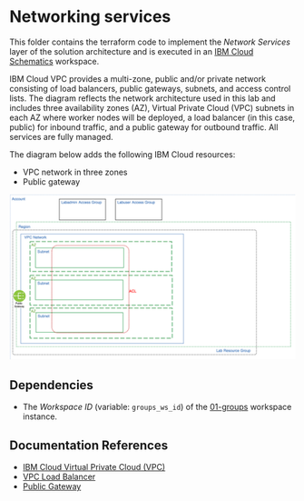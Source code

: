 
# Networking services

This folder contains the terraform code to implement the *Network Services* layer of the solution architecture and is executed in an [IBM Cloud Schematics](https://cloud.ibm.com/schematics/overview) workspace.


IBM Cloud VPC provides a multi-zone, public and/or private network consisting of load balancers, public gateways, subnets, and access control lists. The diagram reflects the network architecture used in this lab and includes three availability zones (AZ), Virtual Private Cloud (VPC) subnets in each AZ where worker nodes will be deployed, a load balancer (in this case, public) for inbound traffic, and a public gateway for outbound traffic. All services are fully managed.

The diagram below adds the following IBM Cloud resources:
- VPC network in three zones
- Public gateway

![VPC Diagram](../images/ex3_diagram_vpc.png)

## Dependencies
-   The *Workspace ID* (variable: `groups_ws_id`) of the [01-groups](../01-groups) workspace instance.

## Documentation References
-   [IBM Cloud Virtual Private Cloud (VPC)](https://cloud.ibm.com/docs/vpc?topic=vpc-about-vpc)
-   [VPC Load Balancer](https://cloud.ibm.com/docs/vpc?topic=vpc-load-balancers) 
-   [Public Gateway](https://cloud.ibm.com/docs/vpc?topic=vpc-about-networking-for-vpc#external-connectivity)
